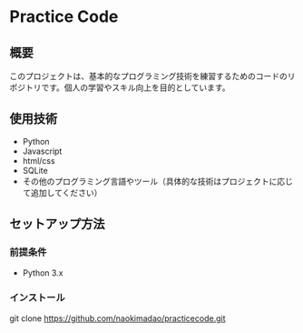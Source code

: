 # Practice Code

## 概要
このプロジェクトは、基本的なプログラミング技術を練習するためのコードのリポジトリです。個人の学習やスキル向上を目的としています。

## 使用技術
- Python
- Javascript
- html/css
- SQLite
- その他のプログラミング言語やツール（具体的な技術はプロジェクトに応じて追加してください）

## セットアップ方法
### 前提条件
- Python 3.x

### インストール
git clone https://github.com/naokimadao/practicecode.git
